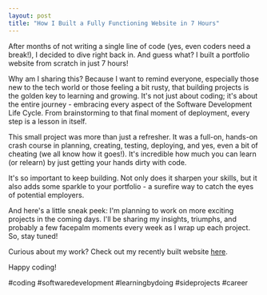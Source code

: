 ```yaml
---
layout: post
title: "How I Built a Fully Functioning Website in 7 Hours"
---
```


After months of not writing a single line of code (yes, even coders need a break!), I decided to dive right back in. And guess what? I built a portfolio website from scratch in just 7 hours!

Why am I sharing this? Because I want to remind everyone, especially those new to the tech world or those feeling a bit rusty, that building projects is the golden key to learning and growing. It's not just about coding; it's about the entire journey - embracing every aspect of the Software Development Life Cycle. From brainstorming to that final moment of deployment, every step is a lesson in itself.

This small project was more than just a refresher. It was a full-on, hands-on crash course in planning, creating, testing, deploying, and yes, even a bit of cheating (we all know how it goes!). It's incredible how much you can learn (or relearn) by just getting your hands dirty with code.

It's so important to keep building. Not only does it sharpen your skills, but it also adds some sparkle to your portfolio - a surefire way to catch the eyes of potential employers. 

And here's a little sneak peek: I'm planning to work on more exciting projects in the coming days. I'll be sharing my insights, triumphs, and probably a few facepalm moments every week as I wrap up each project. So, stay tuned!

Curious about my work? Check out my recently built website <a href="https://lnkd.in/gPvpwTXp" target="_blank">here</a>.

Happy coding!

#coding #softwaredevelopment #learningbydoing #sideprojects #career